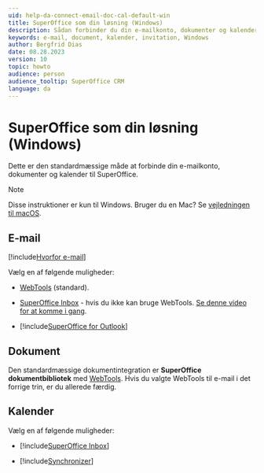 ```yaml
---
uid: help-da-connect-email-doc-cal-default-win
title: SuperOffice som din løsning (Windows)
description: Sådan forbinder du din e-mailkonto, dokumenter og kalender til SuperOffice på Windows.
keywords: e-mail, document, kalender, invitation, Windows
author: Bergfrid Dias
date: 08.28.2023
version: 10
topic: howto
audience: person
audience_tooltip: SuperOffice CRM
language: da
---
```


# SuperOffice som din løsning (Windows)

Dette er den standardmæssige måde at forbinde din e-mailkonto, dokumenter og kalender til SuperOffice.

> [!NOTE]
> Disse instruktioner er kun til Windows. Bruger du en Mac? Se [vejledningen til macOS][9].

## <a id="step-2"></a>E-mail

[!include[Hvorfor e-mail](includes/why-connect-email.md)]

Vælg en af følgende muligheder:

* [WebTools][2] (standard).

* [SuperOffice Inbox][1] - hvis du ikke kan bruge WebTools. [Se denne video for at komme i gang][10].

* [!include[SuperOffice for Outlook](includes/why-superoffice-for-outlook.md)]

## <a id="step-3"></a>Dokument

Den standardmæssige dokumentintegration er **SuperOffice dokumentbibliotek** med [WebTools][2]. Hvis du valgte WebTools til e-mail i det forrige trin, er du allerede færdig.

## <a id="step-4"></a>Kalender

Vælg en af følgende muligheder:

* [!include[SuperOffice Inbox](includes/so-inbox-for-invitations.md)]

* [!include[Synchronizer](includes/why-synchronizer.md)]

<!-- Referenced links -->
[1]: ../../../email/inbox/learn/setup.md
[2]: ../../../webtools/learn/install.md
[9]: default-mac.md
[10]: https://www.youtube.com/embed/QoAanZgQs5A
